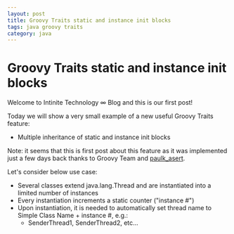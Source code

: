 ```yaml
---
layout: post
title: Groovy Traits static and instance init blocks
tags: java groovy traits
category: java
---
```


# Groovy Traits static and instance init blocks

Welcome to Intinite Technology ∞ Blog and this is our first post!

Today we will show a very small example of a new useful Groovy Traits feature: 
- Multiple inheritance of static and instance init blocks

Note: it seems that this is first post about this feature as it was implemented just a few days back thanks to Groovy Team and [paulk_asert](https://groovy-community.slack.com/team/U2P6GPHHC).

Let's consider below use case:
* Several classes extend java.lang.Thread and are instantiated into a limited number of instances
* Every instantiation increments a static counter ("instance #")
* Upon instantiation, it is needed to automatically set thread name to Simple Class Name + instance #, e.g.:
    - SenderThread1, SenderThread2, etc...

